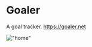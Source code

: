 # Goaler

A goal tracker. https://goaler.net

!["home"](https://jessem.dev/images/goals-home.png "home")
